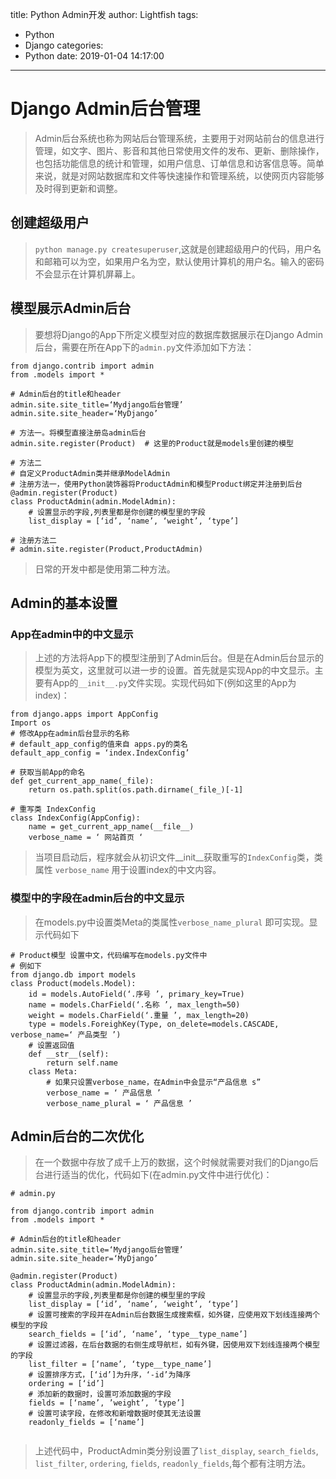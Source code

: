 title: Python Admin开发
author: Lightfish
tags:
  - Python
  - Django
categories:
  - Python
date: 2019-01-04 14:17:00
---

# Django Admin后台管理

>Admin后台系统也称为网站后台管理系统，主要用于对网站前台的信息进行管理，如文字、图片、影音和其他日常使用文件的发布、更新、删除操作，也包括功能信息的统计和管理，如用户信息、订单信息和访客信息等。简单来说，就是对网站数据库和文件等快速操作和管理系统，以使网页内容能够及时得到更新和调整。

<!-- more -->

## 创建超级用户

>`python manage.py createsuperuser`,这就是创建超级用户的代码，用户名和邮箱可以为空，如果用户名为空，默认使用计算机的用户名。输入的密码不会显示在计算机屏幕上。


## 模型展示Admin后台

>要想将Django的App下所定义模型对应的数据库数据展示在Django Admin后台，需要在所在App下的`admin.py`文件添加如下方法：

```
from django.contrib import admin
from .models import *

# Admin后台的title和header
admin.site.site_title=‘Mydjango后台管理’
admin.site.site_header=‘MyDjango’

# 方法一。将模型直接注册岛admin后台
admin.site.register(Product)  # 这里的Product就是models里创建的模型

# 方法二   
# 自定义ProductAdmin类并继承ModelAdmin
# 注册方法一，使用Python装饰器将ProductAdmin和模型Product绑定并注册到后台
@admin.register(Product)
class ProductAdmin(admin.ModelAdmin):
    # 设置显示的字段,列表里都是你创建的模型里的字段
    list_display = [‘id’, ‘name’, ‘weight’, ‘type’]

# 注册方法二
# admin.site.register(Product,ProductAdmin)
```

>日常的开发中都是使用第二种方法。


## Admin的基本设置

### App在admin中的中文显示

>上述的方法将App下的模型注册到了Admin后台。但是在Admin后台显示的模型为英文，这里就可以进一步的设置。首先就是实现App的中文显示。主要有App的`__init__.py`文件实现。实现代码如下(例如这里的App为index)：

```
from django.apps import AppConfig
Import os
# 修改App在admin后台显示的名称
# default_app_config的值来自 apps.py的类名
default_app_config = ‘index.IndexConfig’

# 获取当前App的命名
def get_current_app_name(_file):
    return os.path.split(os.path.dirname(_file_)[-1]
    
# 重写类 IndexConfig
class IndexConfig(AppConfig):
    name = get_current_app_name(__file__)
    verbose_name = ‘ 网站首页 ‘
```

>当项目启动后，程序就会从初识文件__init__获取重写的`IndexConfig`类，类属性 `verbose_name` 用于设置index的中文内容。

### 模型中的字段在admin后台的中文显示

>在models.py中设置类Meta的类属性`verbose_name_plural` 即可实现。显示代码如下

```
# Product模型 设置中文，代码编写在models.py文件中
# 例如下
from django.db import models
class Product(models.Model):
    id = models.AutoField(‘.序号 ’, primary_key=True)
    name = models.CharField(‘.名称 ’, max_length=50)
    weight = models.CharField(‘.重量 ’, max_length=20)
    type = models.ForeighKey(Type, on_delete=models.CASCADE, verbose_name=‘ 产品类型 ’)
    # 设置返回值
    def __str__(self):
        return self.name
    class Meta:
        # 如果只设置verbose_name，在Admin中会显示“产品信息 s”
        verbose_name = ‘ 产品信息 ’
        verbose_name_plural = ‘ 产品信息 ’  
```

## Admin后台的二次优化

>在一个数据中存放了成千上万的数据，这个时候就需要对我们的Django后台进行适当的优化，代码如下(在admin.py文件中进行优化)：

```
# admin.py

from django.contrib import admin
from .models import *

# Admin后台的title和header
admin.site.site_title=‘Mydjango后台管理’
admin.site.site_header=‘MyDjango’

@admin.register(Product)
class ProductAdmin(admin.ModelAdmin):
    # 设置显示的字段,列表里都是你创建的模型里的字段
    list_display = [‘id’, ‘name’, ‘weight’, ‘type’]
    # 设置可搜索的字段并在Admin后台数据生成搜索框，如外键，应使用双下划线连接两个模型的字段
    search_fields = [‘id’, ‘name’, ‘type__type_name’]
    # 设置过滤器，在后台数据的右侧生成导航栏，如有外键，因使用双下划线连接两个模型的字段
    list_filter = [‘name’, ‘type__type_name’]
    # 设置排序方式，[‘id’]为升序，‘-id’为降序
    ordering = [‘id’]
    # 添加新的数据时，设置可添加数据的字段
    fields = [‘name’, ’weight’, ’type’]
    # 设置可读字段，在修改和新增数据时使其无法设置
    readonly_fields = [‘name’]
    
```

>上述代码中，ProductAdmin类分别设置了`list_display`, `search_fields`, `list_filter`, `ordering`, `fields`, `readonly_fields`,每个都有注明方法。